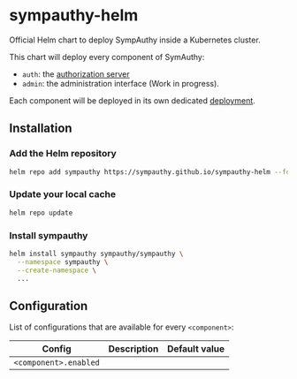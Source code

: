 # sympauthy-helm

Official Helm chart to deploy SympAuthy inside a Kubernetes cluster.

This chart will deploy every component of SymAuthy:
- ```auth```: the [authorization server](https://github.com/sympauthy/sympauthy)
- ```admin```: the administration interface (Work in progress).

Each component will be deployed in its own dedicated [deployment](https://kubernetes.io/docs/concepts/workloads/controllers/deployment/).

## Installation

### Add the Helm repository

```bash
helm repo add sympauthy https://sympauthy.github.io/sympauthy-helm --force-update
```

### Update your local cache

```bash
helm repo update
```

### Install sympauthy

```bash
helm install sympauthy sympauthy/sympauthy \
  --namespace sympauthy \
  --create-namespace \
  ...
```

## Configuration

List of configurations that are available for every ```<component>```:

| Config | Description | Default value |
| - | - | - |
| ```<component>.enabled``` |  | |
